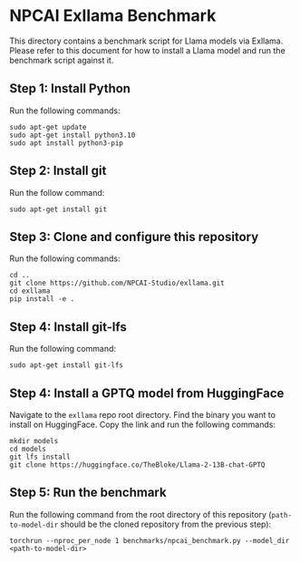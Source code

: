 # NPCAI Exllama Benchmark

This directory contains a benchmark script for Llama models via Exllama. Please refer to this document for how to install a Llama model and run the benchmark script against it.

## Step 1: Install Python

Run the following commands:

```
sudo apt-get update
sudo apt-get install python3.10
sudo apt install python3-pip
```

## Step 2: Install git

Run the follow command:

```
sudo apt-get install git
```

## Step 3: Clone and configure this repository

Run the following commands:

```
cd ..
git clone https://github.com/NPCAI-Studio/exllama.git
cd exllama
pip install -e .
```

## Step 4: Install git-lfs

Run the following command:

```
sudo apt-get install git-lfs
```

## Step 4: Install a GPTQ model from HuggingFace

Navigate to the `exllama` repo root directory. Find the binary you want to install on HuggingFace. Copy the link and run the following commands:

```
mkdir models
cd models
git lfs install
git clone https://huggingface.co/TheBloke/Llama-2-13B-chat-GPTQ
```

## Step 5: Run the benchmark

Run the following command from the root directory of this repository (`path-to-model-dir` should be the cloned repository from the previous step):

```
torchrun --nproc_per_node 1 benchmarks/npcai_benchmark.py --model_dir <path-to-model-dir>
```
